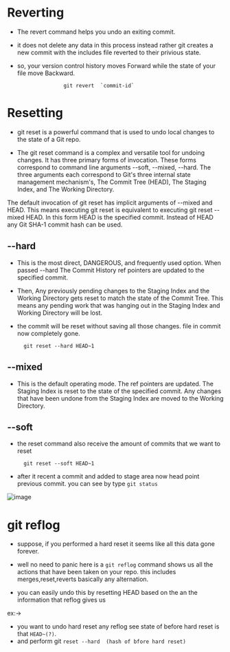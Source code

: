 
# Reverting 

- The revert command helps you undo an exiting commit.

- it does not delete any data in this process instead rather git creates a new commit with the includes file reverted to their privious state.
- so, your version control history moves Forward while the state of your file move Backward.

                     git revert  `commit-id`


# Resetting

-  git reset is a powerful command that is used to undo local changes to the state of a Git repo.

- The git reset command is a complex and versatile tool for undoing changes. It has three primary forms of invocation. These forms correspond to command line arguments --soft, --mixed, --hard. The three arguments each correspond to Git's three internal state management mechanism's, The Commit Tree (HEAD), The Staging Index, and The Working Directory.

The default invocation of git reset has implicit arguments of --mixed and HEAD. This means executing git reset is equivalent to executing git reset --mixed HEAD. In this form HEAD is the specified commit. Instead of HEAD any Git SHA-1 commit hash can be used.

## --hard


- This is the most direct, DANGEROUS, and frequently used option. When passed --hard The Commit History ref pointers are updated to the specified commit. 
- Then,  Any previously pending changes to the Staging Index and the Working Directory gets reset to match the state of the Commit Tree. This means any pending work that was hanging out in the Staging Index and Working Directory will be lost.

- the commit will be reset without saving  all those  changes. file in commit now completely gone.

        git reset --hard HEAD~1
## --mixed

- This is the default operating mode. The ref pointers are updated. The Staging Index is reset to the state of the specified commit. Any changes that have been undone from the Staging Index are moved to the Working Directory. 

## --soft

- the reset command also receive the amount of commits that we want to reset 
 
        git reset --soft HEAD~1 


- after it recent a commit and added to  stage area now head point previous commit. you can see by type `git status`


![image](https://user-images.githubusercontent.com/98619865/158058846-2ff2c9dc-8cb0-4dd1-8fde-ff3a44761b72.png)



# git reflog 

- suppose, if you performed  a hard reset it seems like all this data gone forever. 
- well no need to panic  here is a `git reflog` command shows us all the actions that have been taken on your repo. this includes merges,reset,reverts basically any alternation.

- you can easily undo this by resetting HEAD based on the an the information that reflog  gives us

ex:->
-  you want to undo hard reset any reflog see state of before hard reset is that  `HEAD~(?)`.
- and perform git `reset --hard  (hash of bfore hard reset)`

